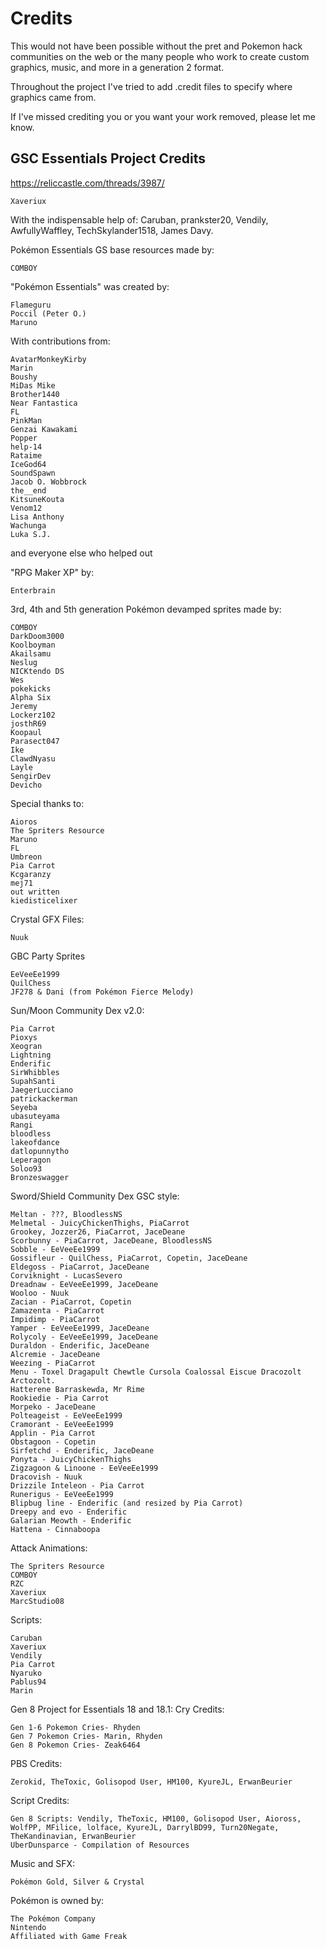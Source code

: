 # Credits

This would not have been possible without the pret and Pokemon hack communities on the web or the many people who work to create custom graphics, music, and more in a generation 2 format.

Throughout the project I've tried to add .credit files to specify where graphics came from.



If I've missed crediting you or you want your work removed, please let me know.

## GSC Essentials Project Credits
https://reliccastle.com/threads/3987/



    Xaveriux​

With the indispensable help of: Caruban, prankster20, Vendily, AwfullyWaffley, TechSkylander1518, James Davy.

Pokémon Essentials GS base resources made by:​

    COMBOY​

"Pokémon Essentials" was created by:​

    Flameguru​
    Poccil (Peter O.)​
    Maruno​

With contributions from:​

    AvatarMonkeyKirby​
    Marin​
    Boushy​
    MiDas Mike​
    Brother1440​
    Near Fantastica​
    FL​
    PinkMan​
    Genzai Kawakami​
    Popper​
    help-14​
    Rataime​
    IceGod64​
    SoundSpawn​
    Jacob O. Wobbrock​
    the__end​
    KitsuneKouta​
    Venom12​
    Lisa Anthony​
    Wachunga​
    Luka S.J.​

and everyone else who helped out

"RPG Maker XP" by:​

    Enterbrain​

3rd, 4th and 5th generation Pokémon
devamped sprites made by:​

    COMBOY​
    DarkDoom3000​
    Koolboyman​
    Akailsamu​
    Neslug​
    NICKtendo DS​
    Wes​
    pokekicks​
    Alpha Six​
    Jeremy​
    Lockerz102​
    josthR69​
    Koopaul​
    Parasect047​
    Ike​
    ClawdNyasu​
    Layle​
    SengirDev​
    Devicho​

Special thanks to:​

    Aioros​
    The Spriters Resource​
    Maruno​
    FL​
    Umbreon​
    Pia Carrot​
    Kcgaranzy​
    mej71​
    out written​
    kiedisticelixer​

Crystal GFX Files:​

    Nuuk​

GBC Party Sprites​

    EeVeeEe1999​
    QuilChess​
    JF278 & Dani (from Pokémon Fierce Melody)​

Sun/Moon Community Dex v2.0:​

    Pia Carrot​
    Pioxys​
    Xeogran​
    Lightning​
    Enderific​
    SirWhibbles​
    SupahSanti​
    JaegerLucciano​
    patrickackerman​
    Seyeba​
    ubasuteyama​
    Rangi​
    bloodless​
    lakeofdance​
    datlopunnytho​
    Leperagon​
    Soloo93​
    Bronzeswagger​

Sword/Shield Community Dex GSC style:​

    Meltan - ???, BloodlessNS​
    Melmetal - JuicyChickenThighs, PiaCarrot​
    Grookey, Jozzer26, PiaCarrot, JaceDeane​
    Scorbunny - PiaCarrot, JaceDeane, BloodlessNS​
    Sobble - EeVeeEe1999​
    Gossifleur - QuilChess, PiaCarrot, Copetin, JaceDeane​
    Eldegoss - PiaCarrot, JaceDeane​
    Corviknight - LucasSevero​
    Dreadnaw - EeVeeEe1999, JaceDeane​
    Wooloo - Nuuk​
    Zacian - PiaCarrot, Copetin​
    Zamazenta - PiaCarrot​
    Impidimp - PiaCarrot​
    Yamper - EeVeeEe1999, JaceDeane​
    Rolycoly - EeVeeEe1999, JaceDeane​
    Duraldon - Enderific, JaceDeane​
    Alcremie - JaceDeane​
    Weezing - PiaCarrot​
    Menu - Toxel Dragapult Chewtle Cursola Coalossal Eiscue Dracozolt Arctozolt.​
    Hatterene Barraskewda, Mr Rime​
    Rookiedie - Pia Carrot​
    Morpeko - JaceDeane​
    Polteageist - EeVeeEe1999​
    Cramorant - EeVeeEe1999​
    Applin - Pia Carrot​
    Obstagoon - Copetin​
    Sirfetchd - Enderific, JaceDeane​
    Ponyta - JuicyChickenThighs​
    Zigzagoon & Linoone - EeVeeEe1999​
    Dracovish - Nuuk​
    Drizzile Inteleon - Pia Carrot​
    Runerigus - EeVeeEe1999​
    Blipbug line - Enderific (and resized by Pia Carrot)​
    Dreepy and evo - Enderific​
    Galarian Meowth - Enderific​
    Hattena - Cinnaboopa​

Attack Animations:​

    The Spriters Resource​
    COMBOY​
    RZC​
    Xaveriux​
    MarcStudio08​

Scripts:​

    Caruban​
    Xaveriux​
    Vendily​
    Pia Carrot​
    Nyaruko​
    Pablus94​
    Marin​

Gen 8 Project for Essentials 18 and 18.1:
Cry Credits:​

    Gen 1-6 Pokemon Cries- Rhyden​
    Gen 7 Pokemon Cries- Marin, Rhyden​
    Gen 8 Pokemon Cries- Zeak6464​

PBS Credits:​

    Zerokid, TheToxic, Golisopod User, HM100, KyureJL, ErwanBeurier​

Script Credits:​

    Gen 8 Scripts: Vendily, TheToxic, HM100, Golisopod User, Aioross, WolfPP, MFilice, lolface, KyureJL, DarrylBD99, Turn20Negate, TheKandinavian, ErwanBeurier​
    UberDunsparce - Compilation of Resources​

Music and SFX:​

    Pokémon Gold, Silver & Crystal​

Pokémon is owned by:​

    The Pokémon Company​
    Nintendo​
    Affiliated with Game Freak​

